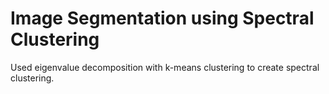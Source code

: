 # Image Segmentation using Spectral Clustering
Used eigenvalue decomposition with k-means clustering to create spectral clustering.
